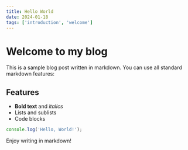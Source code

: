 ```yaml
---
title: Hello World
date: 2024-01-18
tags: ['introduction', 'welcome']
---
```

# Welcome to my blog

This is a sample blog post written in markdown. You can use all standard markdown features:

## Features

- **Bold text** and *italics*
- Lists and sublists
- Code blocks

```javascript
console.log('Hello, World!');
```

Enjoy writing in markdown!
